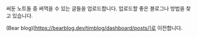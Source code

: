 써둔 노트들 중 써먹을 수 있는 글들을 업로드합니다.
업로드할 좋은 블로그나 방법을 찾고 있습니다.

(Bear blog)[https://bearblog.dev/timblog/dashboard/posts/]로 이전합니다.
